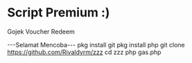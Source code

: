 # Script Premium :)
Gojek Voucher Redeem

---Selamat Mencoba---
pkg install git
pkg install php
git clone https://github.com/Rivaldyrm/zzz
cd zzz
php gas.php
